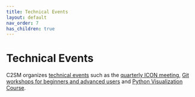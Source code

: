 ```yaml
---
title: Technical Events
layout: default
nav_order: 7
has_children: true
---
```


# Technical Events

C2SM organizes [technical events](https://c2sm.ethz.ch/education/technical-training.html) such as the [quarterly ICON meeting](https://c2sm.github.io/events/icon_meeting.html), [Git workshops for beginners and advanced users](https://c2sm.github.io/events/git_courses.html) and [Python Visualization Course](https://c2sm.github.io/events/pyvis.html).

